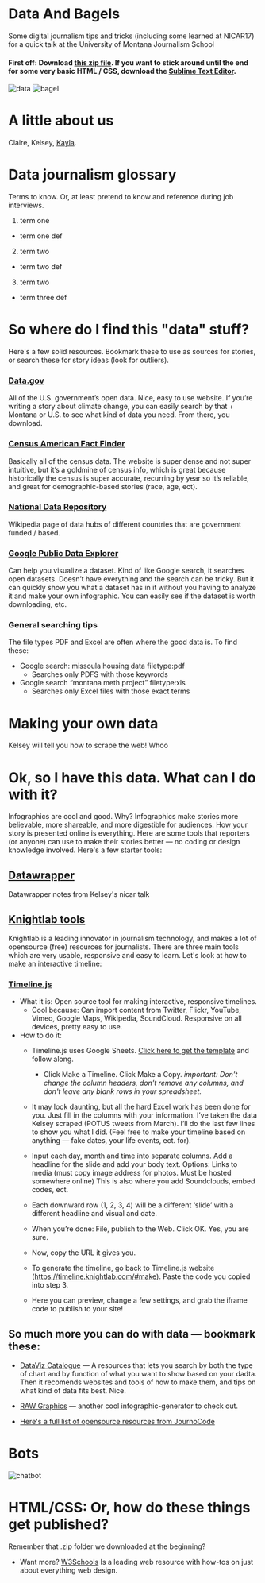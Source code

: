 # Data And Bagels
Some digital journalism tips and tricks (including some learned at NICAR17) for a quick talk at the University of Montana Journalism School 

#### First off: Download [this zip file](https://github.com/kaylarobertson3/Data-and-Bagels/archive/master.zip). If you want to stick around until the end for some very basic HTML / CSS, download the [Sublime Text Editor](https://www.sublimetext.com/).

![data](https://media.giphy.com/media/CFkeus3K7NXBS/giphy.gif) ![bagel](https://media.giphy.com/media/ORYgct7M6YynC/giphy.gif)

# A little about us

Claire, Kelsey, [Kayla](kaylarobertsondesign.com). 

# Data journalism glossary
Terms to know. Or, at least pretend to know and reference during job interviews.

1. term one
  * term one def
  
2. term two
* term two def 
  
3. term two
  * term three def
  
# So where do I find this "data" stuff?
Here's a few solid resources. Bookmark these to use as sources for stories, or search these for story ideas (look for outliers).

### [Data.gov](https://www.data.gov/)
All of the U.S. government’s open data. Nice, easy to use website. If you’re writing a story about climate change, you can easily search by that + Montana or U.S. to see what kind of data you need. From there, you download. 

### [Census American Fact Finder](https://factfinder.census.gov/faces/nav/jsf/pages/index.xhtml)
Basically all of the census data. The website is super dense and not super intuitive, but it’s a goldmine of census info, which is great because historically the census is super accurate, recurring by year so it’s reliable, and great for demographic-based stories (race, age, ect). 

### [National Data Repository](https://en.wikipedia.org/wiki/National_Data_Repository)
Wikipedia page of data hubs of different countries that are government funded / based. 

### [Google Public Data Explorer](https://www.google.com/publicdata/directory)
Can help you visualize a dataset. Kind of like Google search, it searches open datasets. Doesn’t have everything and the search can be tricky. But it can quickly show you what a dataset has in it without you having to analyze it and make your own infographic. You can easily see if the dataset is worth downloading, etc. 

### General searching tips
The file types PDF and Excel are often where the good data is. To find these:
* Google search: missoula housing data filetype:pdf
  * Searches only PDFS with those keywords 
* Google search “montana meth project” filetype:xls 
  * Searches only Excel files with those exact terms
  
# Making your own data
Kelsey will tell you how to scrape the web! Whoo

# Ok, so I have this data. What can I do with it?
Infographics are cool and good. Why? Infographics make stories more believable, more shareable, and more digestible for audiences. How your story is presented online is everything. Here are some tools that reporters (or anyone) can use to make their stories better — no coding or design knowledge involved. Here's a few starter tools:

## [Datawrapper](datawrapper.de)
Datawrapper notes from Kelsey's nicar talk 

## [Knightlab tools](https://knightlab.northwestern.edu/)
Knightlab is a leading innovator in journalism technology, and makes a lot of opensource (free) resources for journalists. There are three main tools which are very usable, responsive and easy to learn. Let's look at how to make an interactive timeline:

### [Timeline.js](https://timeline.knightlab.com/) 
* What it is: Open source tool for making interactive, responsive timelines.
  * Cool because: Can import content from Twitter, Flickr, YouTube, Vimeo, Google Maps, Wikipedia, SoundCloud. Responsive on all devices, pretty easy to use. 
* How to do it:
  * Timeline.js uses Google Sheets. [Click here to get the template](http://timeline.knightlab.com/#make) and follow along.
     * Click Make a Timeline. Click Make a Copy. *important: Don't change the column headers, don't remove any columns, and don't leave any blank rows in your spreadsheet.* 
     
  * It may look daunting, but all the hard Excel work has been done for you. Just fill in the columns with your information. I’ve taken the data Kelsey scraped (POTUS tweets from March). I’ll do the last few lines to show you what I did. (Feel free to make your timeline based on anything — fake dates, your life events, ect. for). 
  
  * Input each day, month and time into separate columns. Add a headline for the slide and add your body text. Options: Links to media (must copy image address for photos. Must be hosted somewhere online) This is also where you add Soundclouds, embed codes, ect. 
  * Each downward row (1, 2, 3, 4) will be a different ‘slide’ with a different headline and visual and date.
  * When you’re done: File, publish to the Web. Click OK. Yes, you are sure. 
  * Now, copy the URL it gives you.
  * To generate the timeline, go back to Timeline.js website (https://timeline.knightlab.com/#make). Paste the code you copied into step 3. 
  * Here you can preview, change a few settings, and grab the iframe code to publish to your site!

## So much more you can do with data — bookmark these: 
 * [DataViz Catalogue](http://datavizcatalogue.com/) — A resources that lets you search by both the type of chart and by function of what you want to show based on your dadta. Then it recomends websites and tools of how to make them, and tips on what kind of data fits best. Nice. 
 
 * [RAW Graphics](http://rawgraphs.io/) — another cool infographic-generator to check out. 
 
 * [Here's a full list of opensource resources from JournoCode](http://journocode.com/data-journalism-tools/)

# Bots 
![chatbot](https://media.giphy.com/media/NHIecaiSc7YjK/giphy.gif)

# HTML/CSS: Or, how do these things get published?
Remember that .zip folder we downloaded at the beginning?

* Want more? [W3Schools](https://www.w3schools.com/) Is a leading web resource with how-tos on just about everything web design.
